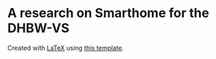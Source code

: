 # A research on Smarthome for the DHBW-VS

Created with [LaTeX](https://www.latex-project.org/) using [this template](https://github.com/Skyfr3ak/dhbw-vs-latex-template).